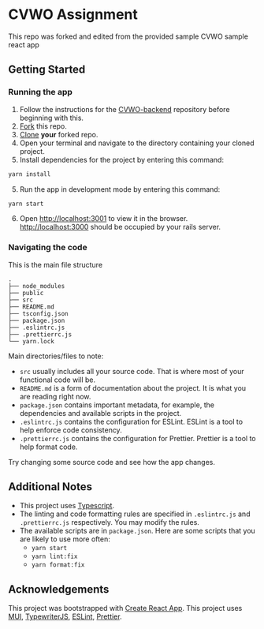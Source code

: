 # CVWO Assignment
This repo was forked and edited from the provided sample CVWO sample react app

## Getting Started

### Running the app

1. Follow the instructions for the [CVWO-backend](https://github.com/justsparsh/CVWO-backend) repository before beginning with this.
2. [Fork](https://docs.github.com/en/get-started/quickstart/fork-a-repo#forking-a-repository) this repo.
3. [Clone](https://docs.github.com/en/get-started/quickstart/fork-a-repo#cloning-your-forked-repository) **your** forked repo.
4. Open your terminal and navigate to the directory containing your cloned project.
5. Install dependencies for the project by entering this command:

```bash
yarn install
```

5. Run the app in development mode by entering this command:

```bash
yarn start
```

6. Open [http://localhost:3001](http://localhost:3001) to view it in the browser. [http://localhost:3000](http://localhost:3000) should be occupied by your rails server.

### Navigating the code

This is the main file structure

```
.
├── node_modules
├── public
├── src
├── README.md
├── tsconfig.json
├── package.json
├── .eslintrc.js
├── .prettierrc.js
└── yarn.lock
```

Main directories/files to note:

-   `src` usually includes all your source code. That is where most of your functional code will be.
-   `README.md` is a form of documentation about the project. It is what you are reading right now.
-   `package.json` contains important metadata, for example, the dependencies and available scripts in the project.
-   `.eslintrc.js` contains the configuration for ESLint. ESLint is a tool to help enforce code consistency.
-   `.prettierrc.js` contains the configuration for Prettier. Prettier is a tool to help format code.

Try changing some source code and see how the app changes.

## Additional Notes

-   This project uses [Typescript](https://www.typescriptlang.org/).
-   The linting and code formatting rules are specified in `.eslintrc.js` and `.prettierrc.js` respectively.
    You may modify the rules.
-   The available scripts are in `package.json`.
    Here are some scripts that you are likely to use more often:
    -   `yarn start`
    -   `yarn lint:fix`
    -   `yarn format:fix`

## Acknowledgements

This project was bootstrapped with [Create React App](https://github.com/facebook/create-react-app).
This project uses [MUI](https://mui.com/),
[TypewriterJS](https://github.com/tameemsafi/typewriterjs#readme),
[ESLint](https://eslint.org/), [Prettier](https://prettier.io/).
